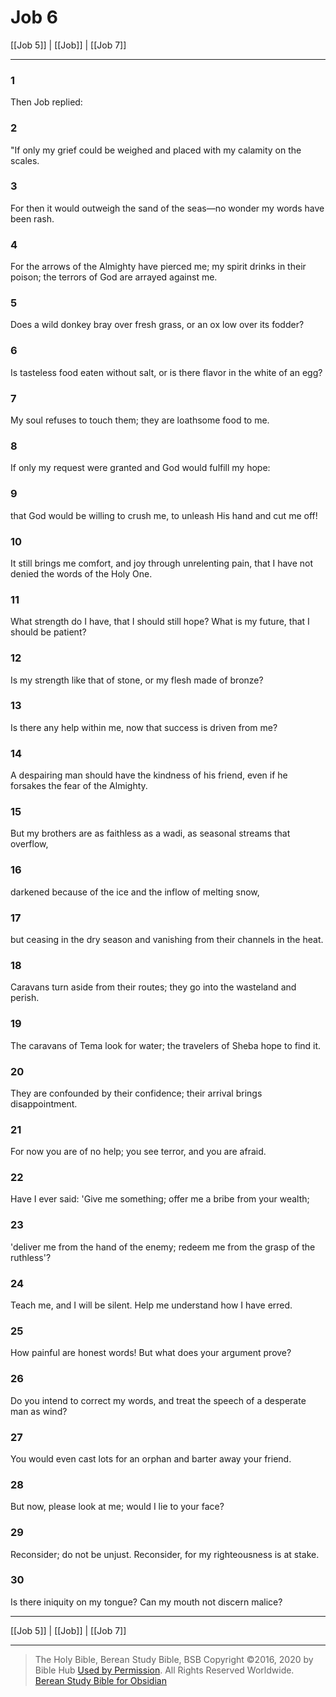 # Job 6

[[Job 5]] | [[Job]] | [[Job 7]]

---

### 1
Then Job replied:

### 2
"If only my grief could be weighed and placed with my calamity on the scales.

### 3
For then it would outweigh the sand of the seas—no wonder my words have been rash.

### 4
For the arrows of the Almighty have pierced me; my spirit drinks in their poison; the terrors of God are arrayed against me.

### 5
Does a wild donkey bray over fresh grass, or an ox low over its fodder?

### 6
Is tasteless food eaten without salt, or is there flavor in the white of an egg?

### 7
My soul refuses to touch them; they are loathsome food to me.

### 8
If only my request were granted and God would fulfill my hope:

### 9
that God would be willing to crush me, to unleash His hand and cut me off!

### 10
It still brings me comfort, and joy through unrelenting pain, that I have not denied the words of the Holy One.

### 11
What strength do I have, that I should still hope? What is my future, that I should be patient?

### 12
Is my strength like that of stone, or my flesh made of bronze?

### 13
Is there any help within me, now that success is driven from me?

### 14
A despairing man should have the kindness of his friend, even if he forsakes the fear of the Almighty.

### 15
But my brothers are as faithless as a wadi, as seasonal streams that overflow,

### 16
darkened because of the ice and the inflow of melting snow,

### 17
but ceasing in the dry season and vanishing from their channels in the heat.

### 18
Caravans turn aside from their routes; they go into the wasteland and perish.

### 19
The caravans of Tema look for water; the travelers of Sheba hope to find it.

### 20
They are confounded by their confidence; their arrival brings disappointment.

### 21
For now you are of no help; you see terror, and you are afraid.

### 22
Have I ever said: 'Give me something; offer me a bribe from your wealth;

### 23
'deliver me from the hand of the enemy; redeem me from the grasp of the ruthless'?

### 24
Teach me, and I will be silent. Help me understand how I have erred.

### 25
How painful are honest words! But what does your argument prove?

### 26
Do you intend to correct my words, and treat the speech of a desperate man as wind?

### 27
You would even cast lots for an orphan and barter away your friend.

### 28
But now, please look at me; would I lie to your face?

### 29
Reconsider; do not be unjust. Reconsider, for my righteousness is at stake.

### 30
Is there iniquity on my tongue? Can my mouth not discern malice?

---

[[Job 5]] | [[Job]] | [[Job 7]]

---

> The Holy Bible, Berean Study Bible, BSB
> Copyright &copy;2016, 2020 by Bible Hub
> [Used by Permission](https://berean.bible/terms.htm). All Rights Reserved Worldwide.
> [Berean Study Bible for Obsidian](https://github.com/gapmiss/berean-study-bible-for-obsidian)</small>

